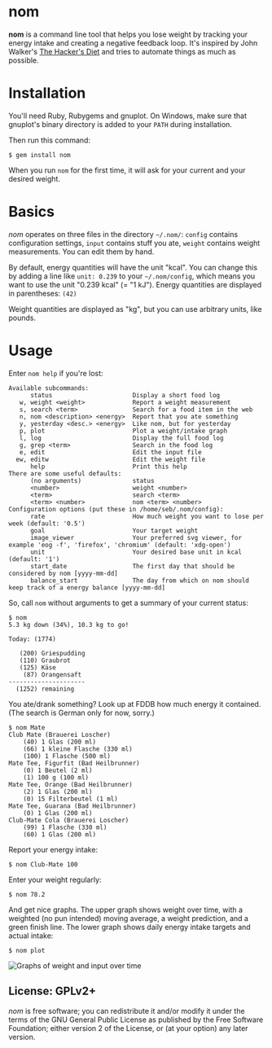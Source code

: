 # nom

**nom** is a command line tool that helps you lose weight by tracking your energy intake and creating a negative feedback loop. It's inspired by John Walker's [The Hacker's Diet](https://www.fourmilab.ch/hackdiet/) and tries to automate things as much as possible.

# Installation

You'll need Ruby, Rubygems and gnuplot. On Windows, make sure that gnuplot's binary directory is added to your `PATH` during installation.

Then run this command:

    $ gem install nom

When you run `nom` for the first time, it will ask for your current and your desired weight.

# Basics

*nom* operates on three files in the directory `~/.nom/`: `config` contains configuration settings, `input` contains stuff you ate, `weight` contains weight measurements. You can edit them by hand.

By default, energy quantities will have the unit "kcal". You can change this by adding a line like `unit: 0.239` to your `~/.nom/config`, which means you want to use the unit "0.239 kcal" (= "1 kJ"). Energy quantities are displayed in parentheses: `(42)`

Weight quantities are displayed as "kg", but you can use arbitrary units, like pounds.

# Usage

Enter `nom help` if you're lost:

    Available subcommands:
          status                      Display a short food log
       w, weight <weight>             Report a weight measurement
       s, search <term>               Search for a food item in the web
       n, nom <description> <energy>  Report that you ate something
       y, yesterday <desc.> <energy>  Like nom, but for yesterday
       p, plot                        Plot a weight/intake graph
       l, log                         Display the full food log
       g, grep <term>                 Search in the food log
       e, edit                        Edit the input file
      ew, editw                       Edit the weight file
          help                        Print this help
    There are some useful defaults:
          (no arguments)              status
          <number>                    weight <number>
          <term>                      search <term>
          <term> <number>             nom <term> <number>
    Configuration options (put these in /home/seb/.nom/config):
          rate                        How much weight you want to lose per week (default: '0.5')
          goal                        Your target weight
          image_viewer                Your preferred svg viewer, for example 'eog -f', 'firefox', 'chromium' (default: 'xdg-open')
          unit                        Your desired base unit in kcal (default: '1')
          start_date                  The first day that should be considered by nom [yyyy-mm-dd]
          balance_start               The day from which on nom should keep track of a energy balance [yyyy-mm-dd]

So, call `nom` without arguments to get a summary of your current status:

    $ nom
    5.3 kg down (34%), 10.3 kg to go!

    Today: (1774)

       (200) Griespudding
       (110) Graubrot
       (125) Käse
        (87) Orangensaft
    ---------------------
      (1252) remaining

You ate/drank something? Look up at FDDB how much energy it contained. (The search is German only for now, sorry.)

    $ nom Mate
    Club Mate (Brauerei Loscher)
        (40) 1 Glas (200 ml)
        (66) 1 kleine Flasche (330 ml)
        (100) 1 Flasche (500 ml)
    Mate Tee, Figurfit (Bad Heilbrunner)
        (0) 1 Beutel (2 ml)
        (1) 100 g (100 ml)
    Mate Tee, Orange (Bad Heilbrunner)
        (2) 1 Glas (200 ml)
        (0) 15 Filterbeutel (1 ml)
    Mate Tee, Guarana (Bad Heilbrunner)
        (0) 1 Glas (200 ml)
    Club-Mate Cola (Brauerei Loscher)
        (99) 1 Flasche (330 ml)
        (60) 1 Glas (200 ml)

Report your energy intake:

    $ nom Club-Mate 100

Enter your weight regularly:

    $ nom 78.2

And get nice graphs. The upper graph shows weight over time, with a weighted (no pun intended) moving average, a weight prediction, and a green finish line. The lower graph shows daily energy intake targets and actual intake:

    $ nom plot
    
![Graphs of weight and input over time](http://files.morr.cc/nom-0.1.0.svg)

## License: GPLv2+

*nom* is free software; you can redistribute it and/or modify it under the terms of the GNU General Public License as published by the Free Software Foundation; either version 2 of the License, or (at your option) any later version.
